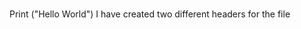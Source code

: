 # <Communicate Using Markdown> 
# <New Content>
Print ("Hello World")
I have created two different headers for the file 
